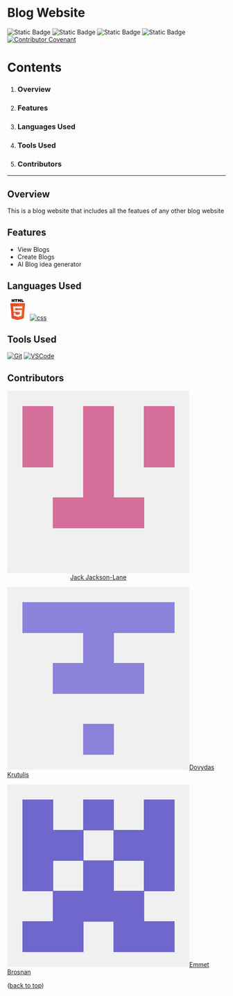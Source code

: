 # Blog Website


![Static Badge](https://img.shields.io/badge/3-3?label=Contributors&color=Green) ![Static Badge](https://img.shields.io/badge/0-0?label=Issues&color=red)
![Static Badge](https://img.shields.io/badge/0-0?label=Pull%20Requests&color=red)
 ![Static Badge](https://img.shields.io/badge/0-0?label=Version&color=blue)
 [![Contributor Covenant](https://img.shields.io/badge/Contributor%20Covenant-2.1-4baaaa.svg)](code_of_conduct.md)




# Contents

1. ### Overview


2. ### Features


3. ### Languages Used


4. ### Tools Used



5. ### Contributors



---

## Overview

This is a blog website that includes all the featues of any other blog website

## Features

- View Blogs
- Create Blogs
- AI Blog idea generator

## Languages Used
[<img src="https://raw.githubusercontent.com/github/explore/80688e429a7d4ef2fca1e82350fe8e3517d3494d/topics/html/html.png" alt="Typescript" width="48">](https://developer.mozilla.org/en-US/docs/Web/HTML)
[<img src="https://upload.wikimedia.org/wikipedia/commons/thumb/d/d5/CSS3_logo_and_wordmark.svg/1200px-CSS3_logo_and_wordmark.svg.png" alt="css" width="35">](https://www.w3.org/Style/CSS/Overview.en.html)
## Tools Used
[<img src="https://raw.githubusercontent.com/Delta456/Delta456/master/img/git.png" alt="Git" width="48">](https://git-scm.com/) 
[<img src="https://upload.wikimedia.org/wikipedia/commons/9/9a/Visual_Studio_Code_1.35_icon.svg" alt="VSCode" width="48">](https://code.visualstudio.com/)

## Contributors

<p>
  <a href="https://github.com/JJLane13" style="text-align: center; display: inline-block;">
    <img src="/profile_images/j.png" alt="Jack Jackson-Lane" style="display: block; margin: 0 auto;">
    Jack Jackson-Lane
  </a>
</p>
<p><a href="https://github.com/JJLane13"><img src="/profile_images/d.png">Dovydas Krutulis</a></p>
<p><a href="https://github.com/JJLane13"><img src="/profile_images/e.png">Emmet Brosnan</a></p>

<p>(<a href="#top">back to top</a>)</p>


